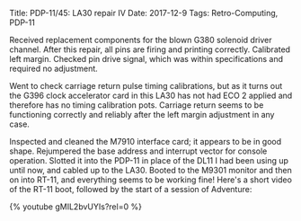 Title: PDP-11/45: LA30 repair IV
Date: 2017-12-9
Tags: Retro-Computing, PDP-11

Received replacement components for the blown G380 solenoid driver channel.  After this repair, all pins are
firing and printing correctly.  Calibrated left margin.  Checked pin drive signal, which was within
specifications and required no adjustment.

Went to check carriage return pulse timing calibrations, but as it turns out the G396 clock accelerator card
in this LA30 has not had ECO 2 applied and therefore has no timing calibration pots.  Carriage return seems to
be functioning correctly and reliably after the left margin adjustment in any case.

Inspected and cleaned the M7910 interface card; it appears to be in good shape.  Rejumpered the base address
and interrupt vector for console operation. Slotted it into the PDP-11 in place of the DL11 I had been using
up until now, and cabled up to the LA30.  Booted to the M9301 monitor and then on into RT-11, and everything
seems to be working fine!  Here's a short video of the RT-11 boot, followed by the start of a session of
Adventure:

{% youtube gMIL2bvUYIs?rel=0 %}

